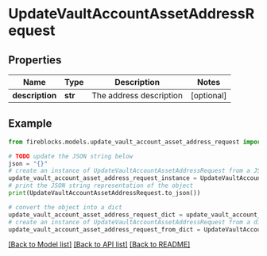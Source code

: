 # UpdateVaultAccountAssetAddressRequest


## Properties

Name | Type | Description | Notes
------------ | ------------- | ------------- | -------------
**description** | **str** | The address description | [optional] 

## Example

```python
from fireblocks.models.update_vault_account_asset_address_request import UpdateVaultAccountAssetAddressRequest

# TODO update the JSON string below
json = "{}"
# create an instance of UpdateVaultAccountAssetAddressRequest from a JSON string
update_vault_account_asset_address_request_instance = UpdateVaultAccountAssetAddressRequest.from_json(json)
# print the JSON string representation of the object
print(UpdateVaultAccountAssetAddressRequest.to_json())

# convert the object into a dict
update_vault_account_asset_address_request_dict = update_vault_account_asset_address_request_instance.to_dict()
# create an instance of UpdateVaultAccountAssetAddressRequest from a dict
update_vault_account_asset_address_request_from_dict = UpdateVaultAccountAssetAddressRequest.from_dict(update_vault_account_asset_address_request_dict)
```
[[Back to Model list]](../README.md#documentation-for-models) [[Back to API list]](../README.md#documentation-for-api-endpoints) [[Back to README]](../README.md)


